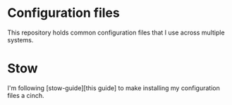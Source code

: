 # Configuration files

This repository holds common configuration files that I use across multiple
systems.

# Stow

I'm following [stow-guide][this guide] to make installing my configuration files
a cinch.

[stow-guide]: http://brandon.invergo.net/news/2012-05-26-using-gnu-stow-to-manage-your-dotfiles.html

